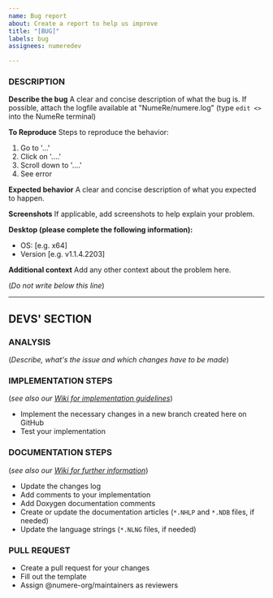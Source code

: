 ```yaml
---
name: Bug report
about: Create a report to help us improve
title: "[BUG]"
labels: bug
assignees: numeredev

---
```


### DESCRIPTION
**Describe the bug**
A clear and concise description of what the bug is. If possible, attach the logfile available at "NumeRe/numere.log" (type `edit <>` into the NumeRe terminal)

**To Reproduce**
Steps to reproduce the behavior:
1. Go to '...'
2. Click on '....'
3. Scroll down to '....'
4. See error

**Expected behavior**
A clear and concise description of what you expected to happen.

**Screenshots**
If applicable, add screenshots to help explain your problem.

**Desktop (please complete the following information):**
 - OS: [e.g. x64]
 - Version [e.g. v1.1.4.2203]

**Additional context**
Add any other context about the problem here.

(*Do not write below this line*)

-----------------------------------------------------
## DEVS' SECTION
### ANALYSIS
(*Describe, what's the issue and which changes have to be made*)

### IMPLEMENTATION STEPS
(*see also our [Wiki for implementation guidelines](https://github.com/numeredev/NumeRe/wiki/HowTo:-Contribute-Code)*)
- Implement the necessary changes in a new branch created here on GitHub
- Test your implementation

### DOCUMENTATION STEPS
(*see also our [Wiki for further information](https://github.com/numeredev/NumeRe/wiki/HowTo:-Create-Language-Strings)*)
- Update the changes log
- Add comments to your implementation
- Add Doxygen documentation comments
- Create or update the documentation articles (`*.NHLP` and `*.NDB` files, if needed)
- Update the language strings (`*.NLNG` files, if needed)

### PULL REQUEST
- Create a pull request for your changes
- Fill out the template
- Assign @numere-org/maintainers as reviewers
